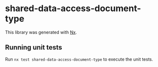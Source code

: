 # shared-data-access-document-type

This library was generated with [Nx](https://nx.dev).

## Running unit tests

Run `nx test shared-data-access-document-type` to execute the unit tests.
